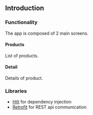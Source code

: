 Introduction
-------------

### Functionality
The app is composed of 2 main screens.

#### Products
List of products.

#### Detail
Details of product.

### Libraries
* [Hilt][hilt] for dependency injection
* [Retrofit][retrofit] for REST api communication


[hilt]: https://dagger.dev/hilt
[retrofit]: https://square.github.io/retrofit
